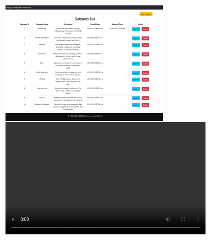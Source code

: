 <img src='https://github.com/SidhuDange/CATEGORY-MANAGEMENT-VIBGYORINTERNSHIP/blob/1b1edad879088443f6af606bfd0d340709bdcd92/frontend/src/assets/Screenshot_12-4-2025_43746_localhost.jpeg'/>

<video width="640" height="360" controls>
  <source src="https://github.com/SidhuDange/CATEGORY-MANAGEMENT-VIBGYORINTERNSHIP/blob/8cd8e1b0edbc159f602d188c845e0ea70c792473/frontend/src/assets/Category%20Management%20-%20Profile%201%20-%20Microsoft%E2%80%8B%20Edge%202025-04-12%2004-49-43.mp4" type="video/mp4">
  Your browser does not support the video tag.
</video>
